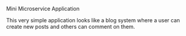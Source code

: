 Mini Microservice Application

This very simple application looks like a blog system where a user can create new posts and others can comment on them.